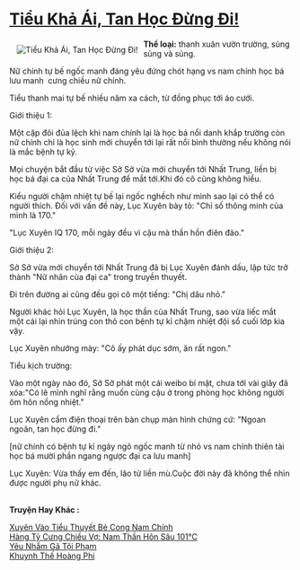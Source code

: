 <a href="https://utruyen.com/truyen/tieu-kha-ai-tan-hoc-dung-di/19214/" title="Tiểu Khả Ái, Tan Học Đừng Đi!"><h1>Tiểu Khả Ái, Tan Học Đừng Đi!</h1></a><div style="display:table"><img align="right" style="float: left; padding: 10px;" src="https://utruyen.com/images/story/200x260/tieu-kha-ai-tan-hoc-dung-di.jpg" alt="Tiểu Khả Ái, Tan Học Đừng Đi!"><b>Thể loại:</b> thanh xuân vườn trường, sủng sủng và sủng.<p></p>Nữ chính tự bế ngốc manh đáng yêu đứng chót hạng vs nam chính học bá lưu manh  cưng chiều nữ chính.<p></p>Tiểu thanh mai tự bế nhiều năm xa cách, từ đồng phục tới áo cưới.<p></p>Giới thiệu 1:<p></p>Một cặp đôi đủa lệch khi nam chính lại là học bá nổi danh khắp trường còn nữ chính chỉ là học sinh mới chuyển tới lại rất nổi bình thường nếu không nói là mắc bệnh tự kỷ.<p></p>Mọi chuyện bắt đầu từ việc Sở Sở vừa mới chuyển tới Nhất Trung, liền bị học bá đại ca của Nhất Trung để mắt tới.Khi đó cô cũng không hiểu.<p></p>Kiểu người chậm nhiệt tự bế lại ngốc nghếch như mình sao lại có thể có người thích. Đối với vấn đề này, Lục Xuyên bày tỏ: "Chỉ số thông minh của mình là 170."<p></p>"Lục Xuyên IQ 170, mỗi ngày đều vì cậu mà thần hồn điên đảo."<p></p>Giới thiệu 2:<p></p>Sở Sở vừa mới chuyển tới Nhất Trung đã bị Lục Xuyên đánh dấu, lập tức trở thành "Nữ nhân của đại ca" trong truyền thuyết.<p></p>Đi trên đường ai cũng đều gọi cô một tiếng: "Chị dâu nhỏ."<p></p>Người khác hỏi Lục Xuyên, là học thần của Nhất Trung, sao vừa liếc mắt một cái lại nhìn trúng con thỏ con bệnh tự kỉ chậm nhiệt đội sổ cuối lớp kia vậy.<p></p>Lục Xuyên nhướng mày: "Cô ấy phát dục sớm, ăn rất ngon."<p></p>Tiểu kịch trường:<p></p>Vào một ngày nào đó, Sở Sở phát một cái weibo bí mật, chưa tới vài giây đã xóa:"Có lẽ mình nghĩ rằng muốn cùng cậu ở trong phòng học không người ôm hôn nồng nhiệt."<p></p>Lục Xuyên cầm điện thoại trên bàn chụp màn hình chứng cứ: "Ngoan ngoãn, tan học đừng đi."<p></p>[nữ chính có bệnh tự kỉ ngây ngô ngốc manh từ nhỏ vs nam chính thiên tài học bá mười phần ngang ngược đại ca lưu manh]<p></p>Lục Xuyên: Vừa thấy em đến, lão tử liền mù.Cuộc đời này đã không thể nhìn được người phụ nữ khác.</div><p><br><b>Truyện Hay Khác :</b></p><a href="https://utruyen.com/truyen/xuyen-vao-tieu-thuyet-be-cong-nam-chinh/19006/" alt="Xuyên Vào Tiểu Thuyết Bẻ Cong Nam Chính">Xuyên Vào Tiểu Thuyết Bẻ Cong Nam Chính</a><br/><a href="https://github.com/quanluxury/ngontinhhot/tree/master/truyenhay/17398/" alt="Hàng Tỷ Cưng Chiều Vợ: Nam Thần Hôn Sâu 101℃">Hàng Tỷ Cưng Chiều Vợ: Nam Thần Hôn Sâu 101℃</a><br/><a href="https://github.com/quanluxury/ngontinhhot/tree/master/truyenhay/19266/" alt="Yêu Nhầm Gã Tội Phạm">Yêu Nhầm Gã Tội Phạm</a><br/><a href="https://github.com/quanluxury/ngontinhhot/tree/master/truyenhay/20267/" alt="Khuynh Thế Hoàng Phi">Khuynh Thế Hoàng Phi</a><br/>